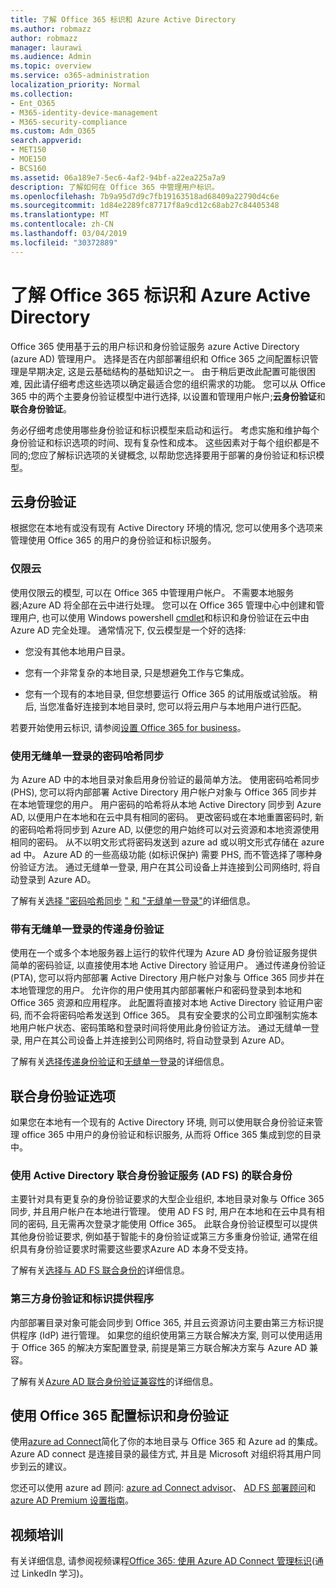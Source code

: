 ```yaml
---
title: 了解 Office 365 标识和 Azure Active Directory
ms.author: robmazz
author: robmazz
manager: laurawi
ms.audience: Admin
ms.topic: overview
ms.service: o365-administration
localization_priority: Normal
ms.collection:
- Ent_O365
- M365-identity-device-management
- M365-security-compliance
ms.custom: Adm_O365
search.appverid:
- MET150
- MOE150
- BCS160
ms.assetid: 06a189e7-5ec6-4af2-94bf-a22ea225a7a9
description: 了解如何在 Office 365 中管理用户标识。
ms.openlocfilehash: 7b9a95d7d9c7fb19163518ad68409a22790d4c6e
ms.sourcegitcommit: 1d84e2289fc87717f8a9cd12c68ab27c84405348
ms.translationtype: MT
ms.contentlocale: zh-CN
ms.lasthandoff: 03/04/2019
ms.locfileid: "30372889"
---
```

# <a name="understanding-office-365-identity-and-azure-active-directory"></a>了解 Office 365 标识和 Azure Active Directory

Office 365 使用基于云的用户标识和身份验证服务 azure Active Directory (azure AD) 管理用户。 选择是否在内部部署组织和 Office 365 之间配置标识管理是早期决定, 这是云基础结构的基础知识之一。 由于稍后更改此配置可能很困难, 因此请仔细考虑这些选项以确定最适合您的组织需求的功能。 您可以从 Office 365 中的两个主要身份验证模型中进行选择, 以设置和管理用户帐户;**云身份验证**和**联合身份验证**。
  
务必仔细考虑使用哪些身份验证和标识模型来启动和运行。 考虑实施和维护每个身份验证和标识选项的时间、现有复杂性和成本。 这些因素对于每个组织都是不同的;您应了解标识选项的关键概念, 以帮助您选择要用于部署的身份验证和标识模型。
  
## <a name="cloud-authentication"></a>云身份验证

根据您在本地有或没有现有 Active Directory 环境的情况, 您可以使用多个选项来管理使用 Office 365 的用户的身份验证和标识服务。
  
### <a name="cloud-only"></a>仅限云

使用仅限云的模型, 可以在 Office 365 中管理用户帐户。 不需要本地服务器;Azure AD 将全部在云中进行处理。 您可以在 Office 365 管理中心中创建和管理用户, 也可以使用 Windows powershell [cmdlet](https://docs.microsoft.com/office365/enterprise/powershell/manage-office-365-with-office-365-powershell)和标识和身份验证在云中由 Azure AD 完全处理。 通常情况下, 仅云模型是一个好的选择: 
  
- 您没有其他本地用户目录。
    
- 您有一个非常复杂的本地目录, 只是想避免工作与它集成。
    
- 您有一个现有的本地目录, 但您想要运行 Office 365 的试用版或试验版。 稍后, 当您准备好连接到本地目录时, 您可以将云用户与本地用户进行匹配。
    
若要开始使用云标识, 请参阅[设置 Office 365 for business](https://support.office.com/article/6a3a29a0-e616-4713-99d1-15eda62d04fa)。
  
### <a name="password-hash-sync-with-seamless-single-sign-on"></a>使用无缝单一登录的密码哈希同步

为 Azure AD 中的本地目录对象启用身份验证的最简单方法。 使用密码哈希同步 (PHS), 您可以将内部部署 Active Directory 用户帐户对象与 Office 365 同步并在本地管理您的用户。 用户密码的哈希将从本地 Active Directory 同步到 Azure AD, 以便用户在本地和在云中具有相同的密码。 更改密码或在本地重置密码时, 新的密码哈希将同步到 Azure AD, 以便您的用户始终可以对云资源和本地资源使用相同的密码。 从不以明文形式将密码发送到 azure ad 或以明文形式存储在 azure ad 中。 Azure AD 的一些高级功能 (如标识保护) 需要 PHS, 而不管选择了哪种身份验证方法。 通过无缝单一登录, 用户在其公司设备上并连接到公司网络时, 将自动登录到 Azure AD。
  
了解有关[选择 "密码哈希同步](https://docs.microsoft.com/azure/security/azure-ad-choose-authn) [" 和 "无缝单一登录"](https://docs.microsoft.com/azure/active-directory/connect/active-directory-aadconnect-sso)的详细信息。
  
### <a name="pass-through-authentication-with-seamless-single-sign-on"></a>带有无缝单一登录的传递身份验证

使用在一个或多个本地服务器上运行的软件代理为 Azure AD 身份验证服务提供简单的密码验证, 以直接使用本地 Active Directory 验证用户。 通过传递身份验证 (PTA), 您可以将内部部署 Active Directory 用户帐户对象与 Office 365 同步并在本地管理您的用户。 允许你的用户使用其内部部署帐户和密码登录到本地和 Office 365 资源和应用程序。 此配置将直接对本地 Active Directory 验证用户密码, 而不会将密码哈希发送到 Office 365。 具有安全要求的公司立即强制实施本地用户帐户状态、密码策略和登录时间将使用此身份验证方法。 通过无缝单一登录, 用户在其公司设备上并连接到公司网络时, 将自动登录到 Azure AD。
  
了解有关[选择传递身份验证](https://docs.microsoft.com/azure/security/azure-ad-choose-authn)和[无缝单一登录](https://docs.microsoft.com/azure/active-directory/connect/active-directory-aadconnect-sso)的详细信息。
  
## <a name="federated-authentication-options"></a>联合身份验证选项

如果您在本地有一个现有的 Active Directory 环境, 则可以使用联合身份验证来管理 office 365 中用户的身份验证和标识服务, 从而将 Office 365 集成到您的目录中。
  
### <a name="federated-identity-with-active-directory-federation-services-ad-fs"></a>使用 Active Directory 联合身份验证服务 (AD FS) 的联合身份

主要针对具有更复杂的身份验证要求的大型企业组织, 本地目录对象与 Office 365 同步, 并且用户帐户在本地进行管理。 使用 AD FS 时, 用户在本地和在云中具有相同的密码, 且无需再次登录才能使用 Office 365。 此联合身份验证模型可以提供其他身份验证要求, 例如基于智能卡的身份验证或第三方多重身份验证, 通常在组织具有身份验证要求时需要这些要求Azure AD 本身不受支持。
  
了解有关[选择与 AD FS 联合身份的](https://docs.microsoft.com/azure/security/azure-ad-choose-authn)详细信息。
  
### <a name="third-party-authentication-and-identity-providers"></a>第三方身份验证和标识提供程序

内部部署目录对象可能会同步到 Office 365, 并且云资源访问主要由第三方标识提供程序 (IdP) 进行管理。 如果您的组织使用第三方联合解决方案, 则可以使用适用于 Office 365 的解决方案配置登录, 前提是第三方联合解决方案与 Azure AD 兼容。
  
了解有关[Azure AD 联合身份验证兼容性](https://docs.microsoft.com/azure/active-directory/connect/active-directory-aadconnect-federation-compatibility)的详细信息。
  
## <a name="configuring-identity-and-authentication-with-office-365"></a>使用 Office 365 配置标识和身份验证

使用[azure ad Connect](https://docs.microsoft.com/azure/active-directory/connect/active-directory-aadconnect)简化了你的本地目录与 Office 365 和 Azure ad 的集成。 Azure AD connect 是连接目录的最佳方式, 并且是 Microsoft 对组织将其用户同步到云的建议。
  
您还可以使用 azure ad 顾问: [azure ad Connect advisor](https://aka.ms/aadconnectpwsync)、 [AD FS 部署顾问](https://aka.ms/adfsguidance)和[azure AD Premium 设置指南](https://aka.ms/aadpguidance)。
  
## <a name="video-training"></a>视频培训

有关详细信息, 请参阅视频课程[Office 365: 使用 Azure AD Connect 管理标识](https://support.office.com/article/90991a1d-c0ab-479a-b413-35c9706f6fed.aspx)(通过 LinkedIn 学习)。
